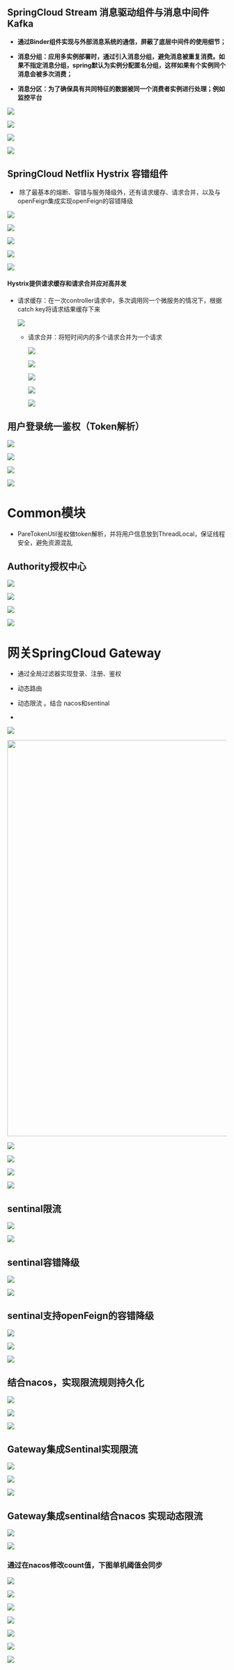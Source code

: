 ## SpringCloud Stream 消息驱动组件与消息中间件Kafka

- **通过Binder组件实现与外部消息系统的通信，屏蔽了底层中间件的使用细节；**

- **消息分组：应用多实例部署时，通过引入消息分组，避免消息被重复消费。如果不指定消息分组，spring默认为实例分配匿名分组，这样如果有个实例同个消息会被多次消费；**

- **消息分区：为了确保具有共同特征的数据被同一个消费者实例进行处理；例如监控平台**

![](D:\mutianyu\doc\images\2022-10-03-16-17-01-image.png)

![](D:\mutianyu\doc\images\2022-10-03-16-21-43-image.png)

![](D:\mutianyu\doc\images\2022-10-03-16-26-38-image.png)

![](D:\mutianyu\doc\images\2022-10-03-16-26-58-image.png)

## SpringCloud Netflix Hystrix 容错组件

-  除了最基本的熔断、容错与服务降级外，还有请求缓存、请求合并，以及与openFeign集成实现openFeign的容错降级

![](D:\mutianyu\doc\images\2022-10-03-16-56-31-image.png)

![](D:\mutianyu\doc\images\2022-10-03-17-16-11-image.png)

![](D:\mutianyu\doc\images\2022-10-03-17-17-11-image.png)

![](D:\mutianyu\doc\images\2022-10-03-17-18-09-image.png)

![](D:\mutianyu\doc\images\2022-10-03-17-19-01-image.png)

#### Hystrix提供请求缓存和请求合并应对高并发

- 请求缓存：在一次controller请求中，多次调用同一个微服务的情况下，根据catch key将请求结果缓存下来
  
  ![](D:\mutianyu\doc\images\2022-10-03-17-28-37-image.png)
  
  - 请求合并：将短时间内的多个请求合并为一个请求
    
    ![](D:\mutianyu\doc\images\2022-10-03-17-32-16-image.png)
    
    ![](D:\mutianyu\doc\images\2022-10-03-17-33-02-image.png)
    
    ![](D:\mutianyu\doc\images\2022-10-03-17-36-21-image.png)
    
    ![](D:\mutianyu\doc\images\2022-10-03-17-36-36-image.png)
    
    ![](D:\mutianyu\doc\images\2022-10-03-17-36-52-image.png)

## 用户登录统一鉴权（Token解析）

![](D:\mutianyu\doc\images\2022-10-04-18-08-38-image.png)

![](D:\mutianyu\doc\images\2022-10-04-18-10-35-image.png)

![](D:\mutianyu\doc\images\2022-10-04-18-10-51-image.png)

![](D:\mutianyu\doc\images\2022-10-04-18-12-54-image.png)

# Common模块

- PareTokenUtil鉴权做token解析，并将用户信息放到ThreadLocal，保证线程安全，避免资源混乱

## Authority授权中心

![](D:\mutianyu\doc\images\2022-10-05-16-00-44-image.png)

![](D:\mutianyu\doc\images\2022-10-05-16-03-34-image.png)

![](D:\mutianyu\doc\images\2022-10-05-16-05-43-image.png)

![](D:\mutianyu\doc\images\2022-10-05-16-10-26-image.png)

# 网关SpringCloud Gateway

- 通过全局过滤器实现登录、注册、鉴权

- 动态路由

- 动态限流 。结合 nacos和sentinal

- 

![](D:\mutianyu\doc\images\2022-10-05-16-25-02-image.png)

<img title="" src="file:///C:/Users/Administrator/AppData/Roaming/marktext/images/2022-10-05-16-29-53-image.png" alt="" width="908">

![](D:\mutianyu\doc\images\2022-10-05-16-44-45-image.png)

![](D:\mutianyu\doc\images\2022-10-05-16-56-50-image.png)

![](D:\mutianyu\doc\images\2022-10-05-17-39-32-image.png)

![](D:\mutianyu\doc\images\2022-10-05-17-38-59-image.png)

## sentinal限流

![](D:\mutianyu\doc\images\2022-10-05-23-15-08-image.png)

![](D:\mutianyu\doc\images\2022-10-06-00-15-33-image.png)

## sentinal容错降级

![](D:\mutianyu\doc\images\2022-10-05-23-42-25-image.png)

![](D:\mutianyu\doc\images\2022-10-05-23-43-07-image.png)

## sentinal支持openFeign的容错降级

![](D:\mutianyu\doc\images\2022-10-05-23-45-15-image.png)

![](D:\mutianyu\doc\images\2022-10-05-23-49-08-image.png)

![](D:\mutianyu\doc\images\2022-10-05-23-52-59-image.png)

## 结合nacos，实现限流规则持久化

![](D:\mutianyu\doc\images\2022-10-06-00-02-06-image.png)

![](D:\mutianyu\doc\images\2022-10-06-00-06-11-image.png)

![](D:\mutianyu\doc\images\2022-10-06-00-06-47-image.png)

## Gateway集成Sentinal实现限流

![](D:\mutianyu\doc\images\2022-10-06-00-17-23-image.png)

![](D:\mutianyu\doc\images\2022-10-06-00-26-36-image.png)

![](D:\mutianyu\doc\images\2022-10-06-00-27-16-image.png)

## Gateway集成sentinal结合nacos 实现动态限流

![](D:\mutianyu\doc\images\2022-10-06-00-33-20-image.png)

![](D:\mutianyu\doc\images\2022-10-06-00-34-21-image.png)

### 通过在nacos修改count值，下图单机阈值会同步

![](D:\mutianyu\doc\images\2022-10-06-00-38-25-image.png)

![](D:\mutianyu\doc\images\2022-10-06-00-39-04-image.png)

![](D:\mutianyu\doc\images\2022-10-06-00-42-24-image.png)

![](D:\mutianyu\doc\images\2022-10-06-00-45-07-image.png)

![](D:\mutianyu\doc\images\2022-10-06-00-47-51-image.png)

![](D:\mutianyu\doc\images\2022-10-06-00-48-55-image.png)

![](D:\mutianyu\doc\images\2022-10-06-00-51-52-image.png)
